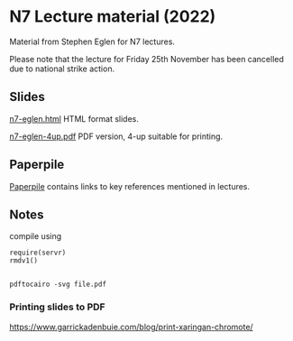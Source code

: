 # N7 Lecture material (2022)

Material from Stephen Eglen for N7 lectures.

Please note that the lecture for Friday 25th November has been
cancelled due to national strike action.

## Slides

[n7-eglen.html](n7-eglen.html) HTML format slides.

[n7-eglen-4up.pdf](n7-eglen-4up.pdf) PDF version, 4-up suitable for printing.

## Paperpile

[Paperpile](https://paperpile.com/shared/D5PXww) contains links to key
references mentioned in lectures.


## Notes

compile using

    require(servr)
    rmdv1()


    pdftocairo -svg file.pdf
	

### Printing slides to PDF
https://www.garrickadenbuie.com/blog/print-xaringan-chromote/	
